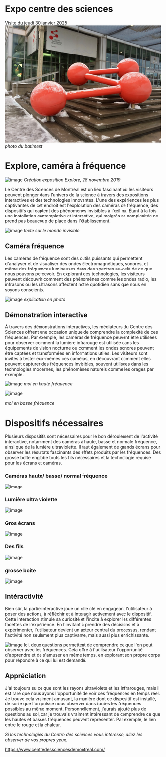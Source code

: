 # Expo centre des sciences

Visite du jeudi 30 janvier 2025
![image](médias_complémentaire/centre_des_sciences(2).jpg)
*photo du batiment*


# **Explore, caméra à fréquence**  
 ![image](Médias/explore.jpg)
 *Création exposition Explore, 28 novembre 2019*

 
Le Centre des Sciences de Montréal est un lieu fascinant où les visiteurs peuvent plonger dans l’univers de la science à travers des expositions interactives et des technologies innovantes. L'une des expériences les plus captivantes de cet endroit est l'exploration des caméras de fréquence, des dispositifs qui captent des phénomènes invisibles à l'œil nu. Étant à la fois une installation contemplative et interactive, qui malgrés sa complexitée ne prend pas beaucoup de place dans l'établissement.  


 ![image](Médias/voir_invisible.jpg)
 *texte sur le monde invisible*

 
 ## **Caméra fréquence**
 Les caméras de fréquence sont des outils puissants qui permettent d'analyser et de visualiser des ondes électromagnétiques, sonores, et même des fréquences lumineuses dans des spectres au-delà de ce que nous pouvons percevoir. En explorant ces technologies, les visiteurs peuvent découvrir comment des phénomènes comme les ondes radio, les infrasons ou les ultrasons affectent notre quotidien sans que nous en soyons conscients.
 
![image](Médias/frequence.jpg)
*explication en photo*

## **Démonstration interactive**
À travers des démonstrations interactives, les médiateurs du Centre des Sciences offrent une occasion unique de comprendre la complexité de ces fréquences. Par exemple, les caméras de fréquence peuvent être utilisées pour observer comment la lumière infrarouge est utilisée dans les équipements de vision nocturne ou comment les ondes sonores peuvent être captées et transformées en informations utiles.
Les visiteurs sont invités à tester eux-mêmes ces caméras, en découvrant comment elles peuvent capturer des fréquences invisibles, souvent utilisées dans les technologies modernes, les phénomènes naturels comme les orages par exemple.

![image](Médias/moi_haute_frequence.jpg)
*moi en haute fréquence*


![image](Médias/moi_haute_frequence.jpeg)


*moi en basse fréquence*

# **Dispositifs nécessaires**

Plusieurs dispositifs sont nécessaires pour le bon déroulement de l'activité interactive, notamment des caméras à haute, basse et normale fréquence, ainsi que de la lumière ultraviolette. Il faut également de grands écrans pour observer les résultats fascinants des effets produits par les fréquences. Des grosse boîte englobe touts les fils nécessaires et la technologie requise pour les écrans et caméras.



### Caméras haute/ basse/ normal fréquence

![image](Médias/camera_dispositif.jpg)

### Lumière ultra violette

![image](Médias/lumiere_haute_frequence.jpg)

### Gros écrans

![image](Médias/moi_normal.jpg)

### Des fils

![image](Médias/dispositif_lumiere.jpeg)

### grosse boite

![image](Médias/boite.jpeg)


## Intéractivité

Bien sûr, la partie interactive joue un rôle clé en engageant l'utilisateur à poser des actions, à réfléchir et à interagir activement avec le dispositif. Cette interaction stimule sa curiosité et l'incite à explorer les différentes facettes de l'expérience. En l'invitant à prendre des décisions et à expérimenter, l'utilisateur devient un acteur central du processus, rendant l'activité non seulement plus captivante, mais aussi plus enrichissante.


![image](Médias/question1.jpg)
Ici, deux questions permettent de comprendre ce que l'on peut observer avec les fréquences. Cela offre à l'utilisateur l'opportunité d'apprendre et de s'amuser en même temps, en explorant son propre corps pour répondre à ce qui lui est demandé.


## Appréciation

J'ai toujours su ce que sont les rayons ultraviolets et les infrarouges, mais il est rare que nous ayons l'opportunité de voir ces fréquences en temps réel. Je trouve cela vraiment amusant, la manière dont ce dispositif est installé, de sorte que l'on puisse nous observer dans toutes les fréquences possibles au même moment. Personnellement, j'aurais ajouté plus de questions au sol, car je trouvais vraiment intéressant de comprendre ce que les hautes et basses fréquences peuvent représenter. Par exemple, le lien entre le rouge et la chaleur.

*Si les technologies du Centre des sciences vous intéresse, allez les observer de vos propres yeux.*

https://www.centredessciencesdemontreal.com/




